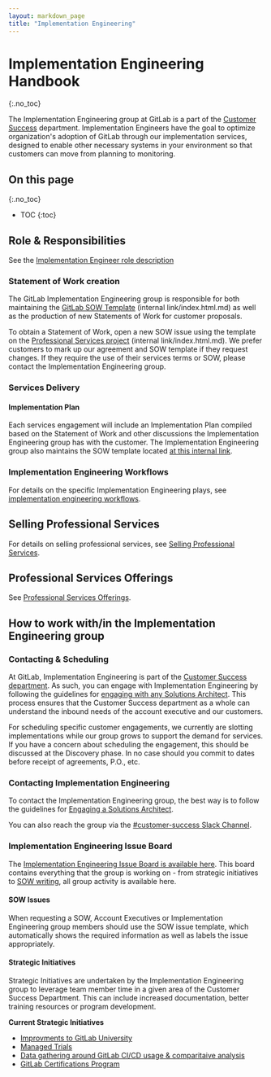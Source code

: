```yaml
---
layout: markdown_page
title: "Implementation Engineering"
---
```

# Implementation Engineering Handbook
{:.no_toc}

The Implementation Engineering group at GitLab is a part of the [Customer Success](https://github.com/daijapan/test/tree/master/customer-success/index.html.md) department. Implementation Engineers have the goal to optimize organization's adoption of GitLab through our implementation services, designed to enable other necessary systems in your environment so that customers can move from planning to monitoring.

## On this page
{:.no_toc}

- TOC
{:toc}

## Role & Responsibilities
See the [Implementation Engineer role description](/job-families/sales/implementation-engineer/index.html.md)

### Statement of Work creation

The GitLab Implementation Engineering group is responsible for both maintaining the [GitLab SOW Template](https://docs.google.com/document/d/1X8_EiX8kgJdpaVlydbTJg5pn4RXeDvYOIyok2G1A69I/edit/index.html.md) (internal link/index.html.md) as well as the production of new Statements of Work for customer proposals.

To obtain a Statement of Work, open a new SOW issue using the template on the [Professional Services project](https://gitlab.com/gitlab-com/customer-success/professional-services/issues/new?issuable_template=SOW%20Request/index.html.md) (internal link/index.html.md). 
We prefer customers to mark up our agreement and SOW template if they request changes. If they require the use of their services terms or SOW, please contact the Implementation Engineering group.

### Services Delivery

#### Implementation Plan

Each services engagement will include an Implementation Plan compiled based on the Statement of Work and other discussions the Implementation Engineering group has with the customer.  The Implementation Engineering group also maintains the SOW template located [at this internal link](https://docs.google.com/document/d/1ohZtqR1mMZYWAOD7PBVc1xZIMGpzHNgccRxVZ9Nzirg/edit/index.html.md).

### Implementation Engineering Workflows

For details on the specific Implementation Engineering plays, see [implementation engineering workflows](https://github.com/daijapan/test/tree/master/customer-success/implementation-engineering/workflows/index.html.md).

## Selling Professional Services

For details on selling professional services, see [Selling Professional Services](https://github.com/daijapan/test/tree/master/customer-success/implementation-engineering/selling/index.html.md).

## Professional Services Offerings

See [Professional Services Offerings](https://github.com/daijapan/test/tree/master/customer-success/implementation-engineering/offerings/index.html.md).

## How to work with/in the Implementation Engineering group

### Contacting & Scheduling

At GitLab, Implementation Engineering is part of the [Customer Success department](https://github.com/daijapan/test/tree/master/customer-success/index.html.md).  As such, you can engage with Implementation Engineering by following the guidelines for [engaging with any Solutions Architect](https://github.com/daijapan/test/tree/master/customer-success/solutions-architects#when-and-how-to-engage-a-solutions-architect/index.html.md).  This process ensures that the Customer Success department as a whole can understand the inbound needs of the account executive and our customers.

For scheduling specific customer engagements, we currently are slotting implementations while our group grows to support the demand for services.  If you have a concern about scheduling the engagement, this should be discussed at the Discovery phase.  In no case should you commit to dates before receipt of agreements, P.O., etc.

### Contacting Implementation Engineering

To contact the Implementation Engineering group, the best way is to follow the guidelines for [Engaging a Solutions Architect](https://github.com/daijapan/test/tree/master/customer-success/solutions-architects#when-and-how-to-engage-a-solutions-architect/index.html.md).  

You can also reach the group via the [#customer-success Slack Channel](https://gitlab.slack.com/messages/C5D346V08/index.html.md).

### Implementation Engineering Issue Board

The [Implementation Engineering Issue Board is available here](https://gitlab.com/gitlab-com/customer-success/professional-services/boards/index.html.md).  This board contains everything that the group is working on - from strategic initiatives to [SOW writing](#statement-of-work-creation/index.html.md), all group activity is available here.

#### SOW Issues

When requesting a SOW, Account Executives or Implementation Engineering group members should use the SOW issue template, which automatically shows the required information as well as labels the issue appropriately.

#### Strategic Initiatives
Strategic Initiatives are undertaken by the Implementation Engineering group to leverage team member time in a given area of the Customer Success Department.  This can include increased documentation, better training resources or program development.

**Current Strategic Initiatives**
* [Improvments to GitLab University](https://gitlab.com/gitlab-com/customer-success/professional-services/issues/12/index.html.md)
* [Managed Trials](https://gitlab.com/gitlab-com/customer-success/professional-services/issues/15/index.html.md)
* [Data gathering around GitLab CI/CD usage & comparitaive analysis](https://gitlab.com/gitlab-com/customer-success/professional-services/issues/39/index.html.md)
* [GitLab Certifications Program](https://gitlab.com/gitlab-com/customer-success/professional-services/issues/46/index.html.md)

